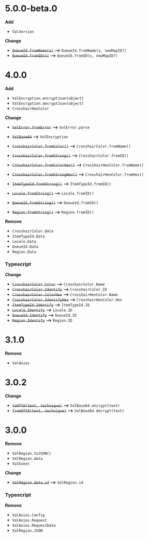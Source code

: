# 5.0.0-beta.0

**Add**

-   `ValVersion`

**Change**

-   ~~`QueueId.fromName(x)`~~ **-->** `QueueId.fromName(x, newMapID?)`
-   ~~`QueueId.fromID(x)`~~ **-->** `QueueId.fromID(x, newMapID?)`

# 4.0.0

**Add**

-   `ValEncryption.encryptJson(object)`
-   `ValEncryption.decryptJson(object)`
-   `CrosshairHexColor`

**Change**

-   ~~`ValError.fromError`~~ **-->** `ValError.parse`
-   ~~`ValBase64`~~ **-->** `ValEncryption`

-   ~~`CrosshairColor.fromColor()`~~ **-->** `CrosshairColor.fromName()`
-   ~~`CrosshairColor.fromString()`~~ **-->** `CrosshairColor.fromID()`
-   ~~`CrosshairColor.fromColorHex()`~~ **-->** `CrosshairHexColor.fromName()`
-   ~~`CrosshairColor.fromStringHex()`~~ **-->** `CrosshairHexColor.fromHex()`
-   ~~`ItemTypeId.fromString()`~~ **-->** `ItemTypeId.fromID()`
-   ~~`Locale.fromString()`~~ **-->** `Locale.fromID()`
-   ~~`QueueId.fromString()`~~ **-->** `QueueId.fromID()`
-   ~~`Region.fromString()`~~ **-->** `Region.fromID()`

**Remove**

-   `CrosshairColor.Data`
-   `ItemTypeId.Data`
-   `Locale.Data`
-   `QueueId.Data`
-   `Region.Data`

### Typescript

**Change**

-   ~~`CrosshairColor.Color`~~ **-->** `CrosshairColor.Name`
-   ~~`CrosshairColor.Identify`~~ **-->** `CrosshairColor.ID`
-   ~~`CrosshairColor.ColorHex`~~ **-->** `CrosshairHexColor.Name`
-   ~~`CrosshairColor.IdentifyHex`~~ **-->** `CrosshairHexColor.Hex`
-   ~~`ItemTypeId.Identify`~~ **-->** `ItemTypeId.ID`
-   ~~`Locale.Identify`~~ **-->** `Locale.ID`
-   ~~`QueueId.Identify`~~ **-->** `QueueId.ID`
-   ~~`Region.Identify`~~ **-->** `Region.ID`

# 3.1.0

**Remove**

-   `ValAxios`

# 3.0.2

**Change**

-   ~~`toUft8(text, technique)`~~ **-->** `ValBase64.encrypt(text)`
-   ~~`fromUft8(text, technique)`~~ **-->** `ValBase64.decrypt(text)`

# 3.0.0

**Remove**

-   `ValRegion.toJSON()`
-   `ValRegion.data`
-   `ValEvent`

**Change**

-   ~~`ValRegion.data.id`~~ **-->** `ValRegion.id`

### Typescript

**Remove**

-   `ValAxios.Config`
-   `ValAxios.Request`
-   `ValAxios.RequestData`
-   `ValRegion.JSON`
